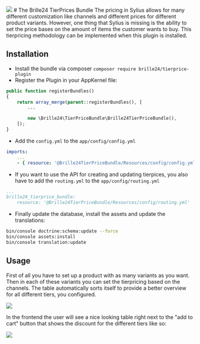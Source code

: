 <img src="https://gitlab.dev-b24.de/mamazu/sylius-tierprice/raw/master/images/logo.png" />
# The Brille24 TierPrices Bundle
The pricing in Sylius allows for many different customization like channels and different prices for different product variants. However, one thing that Sylius is missing is the ability to set the price bases on the amount of items the customer wants to buy. This tierpricing methodology can be implemented when this plugin is installed.

## Installation
* Install the bundle via composer `composer require brille24/tierprice-plugin`
* Register the Plugin in your AppKernel file:
```php
public function registerBundles()
{
    return array_merge(parent::registerBundles(), [
        ...

        new \Brille24\TierPriceBundle\Brille24TierPriceBundle(),
    ]);
}
```

* Add the `config.yml` to the `app/config/config.yml`
```yml
imports:
    ...
    - { resource: '@Brille24TierPriceBundle/Resources/config/config.yml'}
```

* If you want to use the API for creating and updating tierpices, you also have to add the `routing.yml` to the `app/config/routing.yml`
```yml
...
brille24_tierprice_bundle:
    resource: '@Brille24TierPriceBundle/Resources/config/routing.yml'
```

* Finally update the database, install the assets and update the translations:
```sh
bin/console doctrine:schema:update --force
bin/console assets:install
bin/console translation:update
```

## Usage
First of all you have to set up a product with as many variants as you want. Then in each of these variants you can set the tierpricing based on the channels.
The table automatically sorts itself to provide a better overview for all different tiers, you configured.

<img src="https://gitlab.dev-b24.de/mamazu/sylius-tierprice/raw/master/images/Backend.png" />

In the frontend the user will see a nice looking table right next to the "add to cart" button that shows the discount for the different tiers like so:

<img src="https://gitlab.dev-b24.de/mamazu/sylius-tierprice/raw/master/images/Front-End.png" />
